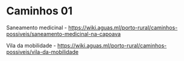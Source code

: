 <!-- TITLE: Caminhos Possiveis -->
<!-- SUBTITLE: Relatos de possibilidades na Porto Rural -->

# Caminhos 01

Saneamento medicinal - https://wiki.aguas.ml/porto-rural/caminhos-possiveis/saneamento-medicinal-na-capoava

Vila da mobilidade - https://wiki.aguas.ml/porto-rural/caminhos-possiveis/vila-da-mobilidade